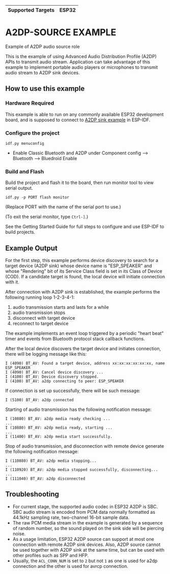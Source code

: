 | Supported Targets | ESP32 |
| ----------------- | ----- |

A2DP-SOURCE EXAMPLE
========================

Example of A2DP audio source role

This is the example of using Advanced Audio Distribution Profile (A2DP) APIs to transmit audio stream. Application can take advantage of this example to implement portable audio players or microphones to transmit audio stream to A2DP sink devices.

## How to use this example

### Hardware Required

This example is able to run on any commonly available ESP32 development board, and is supposed to connect to [A2DP sink example](../a2dp_sink) in ESP-IDF.

### Configure the project

```
idf.py menuconfig
```

* Enable Classic Bluetooth and A2DP under Component config --> Bluetooth --> Bluedroid Enable

### Build and Flash

Build the project and flash it to the board, then run monitor tool to view serial output.

```
idf.py -p PORT flash monitor
```

(Replace PORT with the name of the serial port to use.)

(To exit the serial monitor, type ``Ctrl-]``.)

See the Getting Started Guide for full steps to configure and use ESP-IDF to build projects.

## Example Output

For the first step, this example performs device discovery to search for a target device (A2DP sink) whose device name is "ESP_SPEAKER" and whose "Rendering" bit of its Service Class field is set in its Class of Device (COD). If a candidate target is found, the local device will initiate connection with it.

After connection with A2DP sink is established, the example performs the following running loop 1-2-3-4-1:
1. audio transmission starts and lasts for a while
2. audio transmission stops
3. disconnect with target device
4. reconnect to target device

The example implements an event loop triggered by a periodic "heart beat" timer and events from Bluetooth protocol stack callback functions.

After the local device discovers the target device and initiates connection, there will be logging message like this:

```
I (4090) BT_AV: Found a target device, address xx:xx:xx:xx:xx:xx, name ESP_SPEAKER
I (4090) BT_AV: Cancel device discovery ...
I (4100) BT_AV: Device discovery stopped.
I (4100) BT_AV: a2dp connecting to peer: ESP_SPEAKER
```

If connection is set up successfully, there will be such message:

```
I (5100) BT_AV: a2dp connected
```

Starting of audio transmission has the following notification message:

```
I (10880) BT_AV: a2dp media ready checking ...
...
I (10880) BT_AV: a2dp media ready, starting ...
...
I (11400) BT_AV: a2dp media start successfully.
```

Stop of audio transmission, and disconnection with remote device generate the following notification message:

```
I (110880) BT_AV: a2dp media stopping...
...
I (110920) BT_AV: a2dp media stopped successfully, disconnecting...
...
I (111040) BT_AV: a2dp disconnected
```

## Troubleshooting
* For current stage, the supported audio codec in ESP32 A2DP is SBC. SBC audio stream is encoded from PCM data normally formatted as 44.1kHz sampling rate, two-channel 16-bit sample data.
* The raw PCM media stream in the example is generated by a sequence of random number, so the sound played on the sink side will be piercing noise.
* As a usage limitation, ESP32 A2DP source can support at most one connection with remote A2DP sink devices. Also, A2DP source cannot be used together with A2DP sink at the same time, but can be used with other profiles such as SPP and HFP.
* Usually, the `ACL_CONN_NUM` is set to `2` but not `1` as one is used for a2dp connection and the other is used for avrcp connection.

